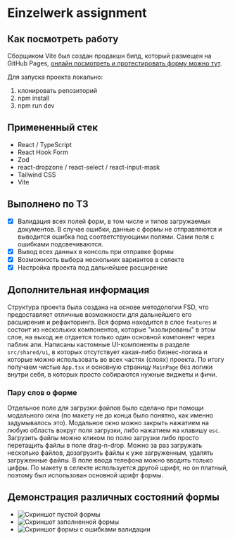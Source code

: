 # Einzelwerk assignment

## Как посмотреть работу

Сборщиком Vite был создан продакшн билд, который размещен на GitHub Pages, [онлайн посмотреть и протестировать форму можно тут](https://idcso.github.io/einzelwerk-assignment/).

Для запуска проекта локально:

1. клонировать репозиторий
2. npm install
3. npm run dev

## Примененный стек

- React / TypeScript
- React Hook Form
- Zod
- react-dropzone / react-select / react-input-mask
- Tailwind CSS
- Vite

## Выполнено по ТЗ

- [x] Валидация всех полей форм, в том числе и типов загружаемых документов. В случае ошибки, данные с формы не отправляются и выводится ошибка под соответствующими полями. Сами поля с ошибками подсвечиваются.
- [x] Вывод всех данных в консоль при отправке формы
- [x] Возможность выбора нескольких вариантов в селекте
- [x] Настройка проекта под дальнейшее расширение

## Дополнительная информация

Структура проекта была создана на основе методологии FSD, что предоставляет отличные возможности для дальнейшего его расширения и рефакторинга. Вся форма находится в слое `features` и состоит из нескольких компонентов, которые "изолированы" в этом слое, на выход же отдается только один основной компонент через паблик апи. Написаны кастомные UI-компоненты в разделе `src/shared/ui`, в которых отсутствует какая-либо бизнес-логика и которые можно использовать во всех частях (слоях) проекта. По итогу получаем чистые `App.tsx` и основную страницу `MainPage` без логики внутри себя, в которых просто собираются нужные виджеты и фичи.

### Пару слов о форме

Отдельное поле для загрузки файлов было сделано при помощи модального окна (по макету не до конца было понятно, как именно задумывалось это). Модальное окно можно закрыть нажатием на любую область вокруг поля загрузки, либо нажатием на клавишу `esc`. Загрузить файлы можно кликом по полю загрузки либо просто перетащить файлы в поле drag-n-drop. Можно за раз загружать несколько файлов, дозагрузить файлы к уже загруженным, удалять загруженные файлы. В поле ввода телефона можно вводить только цифры. По макету в селекте используется другой шрифт, но он платный, поэтому был использован основной шрифт формы.

## Демонстрация различных состояний формы

- ![Скриншот пустой формы](https://i.imgur.com/mGx3QeK.png)
- ![Скриншот заполненной формы](https://i.imgur.com/hrnfLQ6.png)
- ![Скриншот формы с ошибками валидации](https://i.imgur.com/AVD35XV.png)

